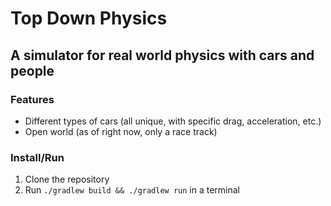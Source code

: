# Top Down Physics
## A simulator for real world physics with cars and people


### Features

- Different types of cars (all unique, with specific drag, acceleration, etc.)
- Open world (as of right now, only a race track)


### Install/Run

1. Clone the repository
2. Run `./gradlew build && ./gradlew run` in a terminal